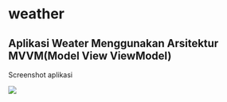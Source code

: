 # weather
## Aplikasi Weater Menggunakan Arsitektur MVVM(Model View ViewModel)

Screenshot aplikasi

<img src="https://i.ibb.co/mSH5ryn/Whats-App-Image-2021-05-22-at-14-30-12.jpg">

